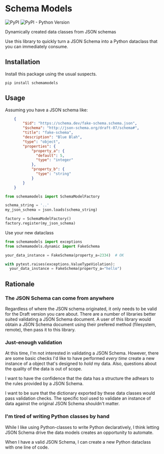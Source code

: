 # Schema Models

![PyPI](https://img.shields.io/pypi/v/schemamodels?style=for-the-badge) ![PyPI - Python Version](https://img.shields.io/pypi/pyversions/schemamodels?style=for-the-badge)

Dynamically created data classes from JSON schemas


Use this library to quickly turn a JSON Schema into a Python dataclass that you can immediately consume.


## Installation

Install this package using the usual suspects.

```
pip install schemamodels
```

## Usage

Assuming you have a JSON schema like:

```json
    {
        "$id": "https://schema.dev/fake-schema.schema.json",
        "$schema": "http://json-schema.org/draft-07/schema#",
        "title": "fake-schema",
        "description": "Blue Blah",
        "type": "object",
        "properties": {
            "property_a": {
              "default": 5,
              "type": "integer"
            },
            "property_b": {
              "type": "string"
            }
        }
    }
```

```python
from schemamodels import SchemaModelFactory

schema_string = '..'
my_json_schema = json.loads(schema_string)

factory = SchemaModelFactory()
factory.register(my_json_schema)
```


Use your new dataclass

```python
from schemamodels import exceptions
from schemamodels.dynamic import FakeSchema

your_data_instance = FakeSchema(property_a=2334)  # OK

with pytest.raises(exceptions.ValueTypeViolation):
  your_data_instance = FakeSchema(property_a="hello")

```

## Rationale

### The JSON Schema can come from anywhere

Regardless of where the JSON schema originated, it only needs to be valid for the Draft version you care about. There are a number of libraries better suited validating a JSON Schema document. A user of this library would obtain a JSON Schema document using their prefered method (filesystem, remote), then pass it to this library.


### Just-enough validation

At this time, I'm not interested in validating a JSON Schema. However, there are some basic checks I'd like to have performed _every time_ create a new instance of a object that's designed to _hold_ my data. Also, questions about the quality of the data is out of scope.

I want to have the confidence that the data has a structure the adhears to the rules provided by a JSON Schema.

I want to be sure that the dictionary exported by these data classes would pass validation checks. The specific tool used to validate an instance of data against the original JSON Schema shouldn't matter.

### I'm tired of writing Python classes by hand

While I like using Python-classes to write Python declaratively, I think letting JSON Schema drive the data models creates an opportunity to automate.

When I have a valid JSON Schema, I can create a new Python dataclass with one line of code.
